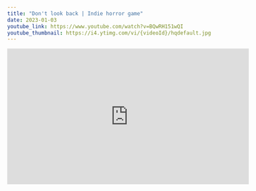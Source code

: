 ```yaml
---
title: "Don't look back | Indie horror game"
date: 2023-01-03
youtube_link: https://www.youtube.com/watch?v=BQwRH151wQI
youtube_thumbnail: https://i4.ytimg.com/vi/{videoId}/hqdefault.jpg
---
```

<iframe width="560" height="315" src="https://www.youtube.com/embed/BQwRH151wQI" title="Don't look back | Indie horror game" frameborder="0" allow="accelerometer; autoplay; clipboard-write; encrypted-media; gyroscope; picture-in-picture; web-share" allowfullscreen></iframe>
